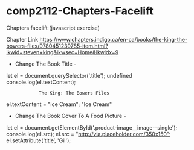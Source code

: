 # comp2112-Chapters-Facelift
Chapters facelift (javascript exercise)



Chapter Link
https://www.chapters.indigo.ca/en-ca/books/the-king-the-bowers-files/9780451239785-item.html?ikwid=steven+king&ikwsec=Home&ikwidx=9


- Change The Book Title -

let el = document.querySelector('.title');
undefined
console.log(el.textContent);

                The King: The Bowers Files  
                
el.textContent = "Ice Cream";
"Ice Cream"



- Change The Book Cover To A Food Picture -

let el = document.getElementById('.product-image__image--single');
console.log(el.src);
el.src = "http://via.placeholder.com/350x150”;
el.setAttribute(‘title’, 'Gil');




